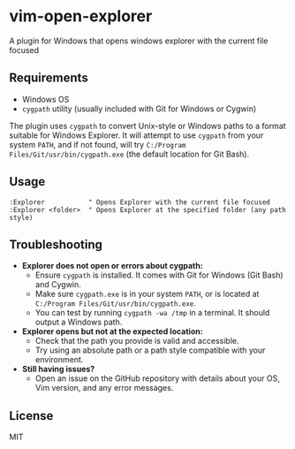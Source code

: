 # vim-open-explorer
A plugin for Windows that opens windows explorer with the current file focused

## Requirements

- Windows OS
- `cygpath` utility (usually included with Git for Windows or Cygwin)

The plugin uses `cygpath` to convert Unix-style or Windows paths to a format suitable for Windows Explorer. It will attempt to use `cygpath` from your system `PATH`, and if not found, will try `C:/Program Files/Git/usr/bin/cygpath.exe` (the default location for Git Bash).

## Usage

    :Explorer           " Opens Explorer with the current file focused
    :Explorer <folder>  " Opens Explorer at the specified folder (any path style)

## Troubleshooting

- **Explorer does not open or errors about cygpath:**
  - Ensure `cygpath` is installed. It comes with Git for Windows (Git Bash) and Cygwin.
  - Make sure `cygpath.exe` is in your system `PATH`, or is located at `C:/Program Files/Git/usr/bin/cygpath.exe`.
  - You can test by running `cygpath -wa /tmp` in a terminal. It should output a Windows path.
- **Explorer opens but not at the expected location:**
  - Check that the path you provide is valid and accessible.
  - Try using an absolute path or a path style compatible with your environment.
- **Still having issues?**
  - Open an issue on the GitHub repository with details about your OS, Vim version, and any error messages.

## License
MIT
